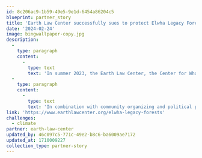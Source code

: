```yaml
---
id: 8c206ac9-1b59-49e5-9e1d-6454a86204c5
blueprint: partner_story
title: 'Earth Law Center successfully sues to protect Elwha Legacy Forests'
date: '2024-02-24'
image: bingwallpaper-copy.jpg
description:
  -
    type: paragraph
    content:
      -
        type: text
        text: 'In summer 2023, the Earth Law Center, the Center for Whale Research, and the Keystone Species Alliance filed a legal action challenging the “Power Plant” timber sale. '
  -
    type: paragraph
    content:
      -
        type: text
        text: 'In combination with community organizing and political pressure, this lawsuit helped result in the cancellation of the sale on December 18, 2023, with 69 acres receiving permanent protection! There’s much more work to be done to protect the entire Elwha River Watershed, but we’re so excited for this important victory.'
link: 'https://www.earthlawcenter.org/elwha-legacy-forests'
challenges:
  - climate
partner: earth-law-center
updated_by: 46c097c5-771c-49e2-b8c6-ba6009ae7172
updated_at: 1710009227
collection_type: partner-story
---
```

